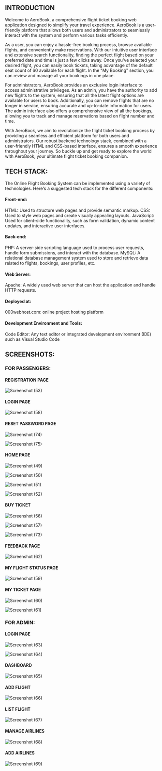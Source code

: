 ## INTRODUCTION
Welcome to AeroBook, a comprehensive flight ticket booking web application designed to simplify your travel experience. AeroBook is a user-friendly platform that allows both users and administrators to seamlessly interact with the system and perform various tasks efficiently.

As a user, you can enjoy a hassle-free booking process, browse available flights, and conveniently make reservations. With our intuitive user interface and extensive search functionality, finding the perfect flight based on your preferred date and time is just a few clicks away. Once you've selected your desired flight, you can easily book tickets, taking advantage of the default seat count of 60 available for each flight. In the "My Booking" section, you can review and manage all your bookings in one place.

For administrators, AeroBook provides an exclusive login interface to access administrative privileges. As an admin, you have the authority to add new flights to the system, ensuring that all the latest flight options are available for users to book. Additionally, you can remove flights that are no longer in service, ensuring accurate and up-to-date information for users. The admin interface also offers a comprehensive view of all the bookings, allowing you to track and manage reservations based on flight number and time.

With AeroBook, we aim to revolutionize the flight ticket booking process by providing a seamless and efficient platform for both users and administrators. Our robust backend technology stack, combined with a user-friendly HTML and CSS-based interface, ensures a smooth experience throughout your journey. So buckle up and get ready to explore the world with AeroBook, your ultimate flight ticket booking companion. 



## TECH STACK:
The Online Flight Booking System can be implemented using a variety of technologies. Here's a suggested tech stack for the different components:

#### Front-end:

HTML: Used to structure web pages and provide semantic markup.
CSS: Used to style web pages and create visually appealing layouts.
JavaScript: Used for client-side functionality, such as form validation, dynamic content updates, and interactive user interfaces.

#### Back-end:
PHP: A server-side scripting language used to process user requests, handle form submissions, and interact with the database.
MySQL: A relational database management system used to store and retrieve data related to flights, bookings, user profiles, etc.

#### Web Server:
Apache: A widely used web server that can host the application and handle HTTP requests.

#### Deployed at:
000webhost.com: online project hosting platform

#### Development Environment and Tools:
Code Editor: Any text editor or integrated development environment (IDE) such as Visual Studio Code



## SCREENSHOTS:
### FOR PASSENGERS:

#### 	REGISTRATION PAGE
 
![Screenshot (53)](https://github.com/sojitra-nency/AeroBook/assets/78294964/fff6b5f5-cf1f-4f3a-b7e0-b5ef09d510ee)


#### LOGIN PAGE
 
![Screenshot (58)](https://github.com/sojitra-nency/AeroBook/assets/78294964/9d56f83d-801b-48a9-a8d1-ffda9a866346)

#### RESET PASSWORD PAGE
 
![Screenshot (74)](https://github.com/sojitra-nency/AeroBook/assets/78294964/fddb5ce5-a1e9-4d53-a313-57871375c235)

![Screenshot (75)](https://github.com/sojitra-nency/AeroBook/assets/78294964/7060b389-cf41-4246-97ef-ed06be6b10b1)

#### 	HOME PAGE

 ![Screenshot (49)](https://github.com/sojitra-nency/AeroBook/assets/78294964/297f1cef-43dd-4cbe-a8eb-12867d4ddb7d)

![Screenshot (50)](https://github.com/sojitra-nency/AeroBook/assets/78294964/36fef45f-4cb7-49e0-aab7-6bfdd10e5959)

![Screenshot (51)](https://github.com/sojitra-nency/AeroBook/assets/78294964/d094aa6b-d5f6-468b-a706-c440a96b40fb)

![Screenshot (52)](https://github.com/sojitra-nency/AeroBook/assets/78294964/aaf026e0-f47d-476e-ba7c-5e0e3aced432)


#### 	BUY TICKET
 
![Screenshot (56)](https://github.com/sojitra-nency/AeroBook/assets/78294964/354a56a1-b334-4fbd-b5da-d38752dd89fb)


![Screenshot (57)](https://github.com/sojitra-nency/AeroBook/assets/78294964/7c6aca2d-e932-4e98-a63f-be56b0f0b1ee)

![Screenshot (73)](https://github.com/sojitra-nency/AeroBook/assets/78294964/0d292b25-4c0c-4ce5-b7c3-5cce6350196d)


#### 	FEEDBACK PAGE
 
![Screenshot (62)](https://github.com/sojitra-nency/AeroBook/assets/78294964/a2f98bf3-06de-45d2-ada3-d295659064fe)


#### 	MY FLIGHT STATUS PAGE
 
![Screenshot (59)](https://github.com/sojitra-nency/AeroBook/assets/78294964/ec8ff92a-3b5c-4ba3-91af-d77c65c8b39e)


#### 	MY TICKET PAGE  
 
![Screenshot (60)](https://github.com/sojitra-nency/AeroBook/assets/78294964/c0c14b8e-46f8-4d9a-87a1-386c4d475200)

![Screenshot (61)](https://github.com/sojitra-nency/AeroBook/assets/78294964/3b9c5b89-033a-4f8f-94db-790d4f3a3670)

### FOR ADMIN:
#### LOGIN PAGE
 
![Screenshot (63)](https://github.com/sojitra-nency/AeroBook/assets/78294964/3b8afd52-1770-453b-91b4-0ac19fd25913)

![Screenshot (64)](https://github.com/sojitra-nency/AeroBook/assets/78294964/4bd634ca-1e0a-45a4-afb5-48025b42ebde)

#### DASHBOARD
 
![Screenshot (65)](https://github.com/sojitra-nency/AeroBook/assets/78294964/aef07139-3249-4a95-85b1-88f8a73c6ae1)


#### ADD FLIGHT
 
![Screenshot (66)](https://github.com/sojitra-nency/AeroBook/assets/78294964/b3959252-f544-486e-804f-c792021d1126)


#### LIST FLIGHT

![Screenshot (67)](https://github.com/sojitra-nency/AeroBook/assets/78294964/a7607379-8c6b-429f-8466-9cf1afb3e389)

 
#### MANAGE AIRLINES

![Screenshot (68)](https://github.com/sojitra-nency/AeroBook/assets/78294964/6dac328f-c904-418e-9ac6-9fbc1b08201a)


#### ADD AIRLINES

![Screenshot (69)](https://github.com/sojitra-nency/AeroBook/assets/78294964/06684f5e-5058-4b47-b1fe-7c4f56c69d03)

